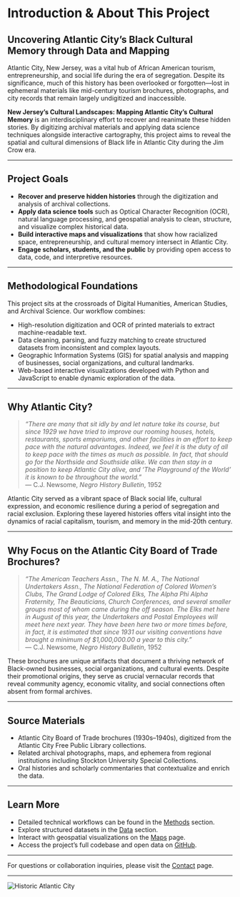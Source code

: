# Introduction & About This Project

## Uncovering Atlantic City’s Black Cultural Memory through Data and Mapping

Atlantic City, New Jersey, was a vital hub of African American tourism, entrepreneurship, and social life during the era of segregation. Despite its significance, much of this history has been overlooked or forgotten—lost in ephemeral materials like mid-century tourism brochures, photographs, and city records that remain largely undigitized and inaccessible.

**New Jersey’s Cultural Landscapes: Mapping Atlantic City’s Cultural Memory** is an interdisciplinary effort to recover and reanimate these hidden stories. By digitizing archival materials and applying data science techniques alongside interactive cartography, this project aims to reveal the spatial and cultural dimensions of Black life in Atlantic City during the Jim Crow era.

---

## Project Goals

- **Recover and preserve hidden histories** through the digitization and analysis of archival collections.
- **Apply data science tools** such as Optical Character Recognition (OCR), natural language processing, and geospatial analysis to clean, structure, and visualize complex historical data.
- **Build interactive maps and visualizations** that show how racialized space, entrepreneurship, and cultural memory intersect in Atlantic City.
- **Engage scholars, students, and the public** by providing open access to data, code, and interpretive resources.

---

## Methodological Foundations

This project sits at the crossroads of Digital Humanities, American Studies, and Archival Science. Our workflow combines:

- High-resolution digitization and OCR of printed materials to extract machine-readable text.
- Data cleaning, parsing, and fuzzy matching to create structured datasets from inconsistent and complex layouts.
- Geographic Information Systems (GIS) for spatial analysis and mapping of businesses, social organizations, and cultural landmarks.
- Web-based interactive visualizations developed with Python and JavaScript to enable dynamic exploration of the data.

---

## Why Atlantic City?

> _“There are many that sit idly by and let nature take its course, but since 1929 we have tried to improve our rooming houses, hotels, restaurants, sports emporiums, and other facilities in an effort to keep pace with the natural advantages. Indeed, we feel it is the duty of all to keep pace with the times as much as possible. In fact, that should go for the Northside and Southside alike. We can then stay in a position to keep Atlantic City alive, and ‘The Playground of the World’ it is known to be throughout the world.”_  
> — C.J. Newsome, *Negro History Bulletin*, 1952

Atlantic City served as a vibrant space of Black social life, cultural expression, and economic resilience during a period of segregation and racial exclusion. Exploring these layered histories offers vital insight into the dynamics of racial capitalism, tourism, and memory in the mid-20th century.

---

## Why Focus on the Atlantic City Board of Trade Brochures?

> _“The American Teachers Assn., The N. M. A., The National Undertakers Assn., The National Federation of Colored Women’s Clubs, The Grand Lodge of Colored Elks, The Alpha Phi Alpha Fraternity, The Beauticians, Church Conferences, and several smaller groups most of whom came during the off season. The Elks met here in August of this year, the Undertakers and Postal Employees will meet here next year. They have been here two or more times before, in fact, it is estimated that since 1931 our visiting conventions have brought a minimum of $1,000,000.00 a year to this city.”_  
> — C.J. Newsome, *Negro History Bulletin*, 1952

These brochures are unique artifacts that document a thriving network of Black-owned businesses, social organizations, and cultural events. Despite their promotional origins, they serve as crucial vernacular records that reveal community agency, economic vitality, and social connections often absent from formal archives.

---

## Source Materials

- Atlantic City Board of Trade brochures (1930s–1940s), digitized from the Atlantic City Free Public Library collections.
- Related archival photographs, maps, and ephemera from regional institutions including Stockton University Special Collections.
- Oral histories and scholarly commentaries that contextualize and enrich the data.

---

## Learn More

- Detailed technical workflows can be found in the [Methods](methods.md) section.  
- Explore structured datasets in the [Data](data.md) section.  
- Interact with geospatial visualizations on the [Maps](maps.md) page.  
- Access the project’s full codebase and open data on [GitHub](https://github.com/cvanstey/data-in-the-archive_ACBT).

---

For questions or collaboration inquiries, please visit the [Contact](contact.md) page.

---

![Historic Atlantic City](.../assets/Atlantic-City-Beach-and-Skyline-1944.png)
